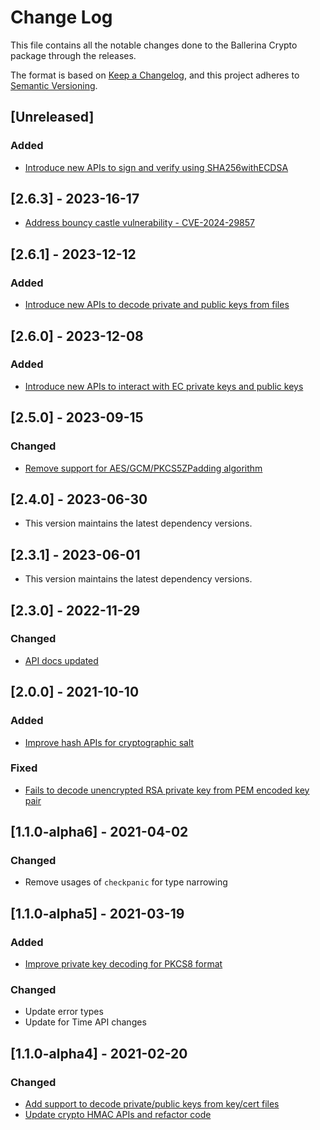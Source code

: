 # Change Log
This file contains all the notable changes done to the Ballerina Crypto package through the releases.

The format is based on [Keep a Changelog](https://keepachangelog.com/en/1.0.0/), and this project adheres to [Semantic Versioning](https://semver.org/spec/v2.0.0.html).

## [Unreleased]

### Added
- [Introduce new APIs to sign and verify using SHA256withECDSA](https://github.com/ballerina-platform/ballerina-library/issues/5889)

## [2.6.3] - 2023-16-17

- [Address bouncy castle vulnerability - CVE-2024-29857](https://github.com/ballerina-platform/ballerina-library/issues/6637)

## [2.6.1] - 2023-12-12

### Added
- [Introduce new APIs to decode private and public keys from files](https://github.com/ballerina-platform/ballerina-library/issues/5871)

## [2.6.0] - 2023-12-08

### Added
- [Introduce new APIs to interact with EC private keys and public keys](https://github.com/ballerina-platform/ballerina-library/issues/5821)

## [2.5.0] - 2023-09-15

### Changed
- [Remove support for AES/GCM/PKCS5ZPadding algorithm](https://github.com/ballerina-platform/ballerina-standard-library/issues/4775)

## [2.4.0] - 2023-06-30

- This version maintains the latest dependency versions.

## [2.3.1] - 2023-06-01

- This version maintains the latest dependency versions.

## [2.3.0] - 2022-11-29

### Changed
- [API docs updated](https://github.com/ballerina-platform/ballerina-standard-library/issues/3463)

## [2.0.0] - 2021-10-10

### Added
- [Improve hash APIs for cryptographic salt](https://github.com/ballerina-platform/ballerina-standard-library/issues/1517)

### Fixed
- [Fails to decode unencrypted RSA private key from PEM encoded key pair](https://github.com/ballerina-platform/ballerina-standard-library/issues/1658)

## [1.1.0-alpha6] - 2021-04-02

### Changed
- Remove usages of `checkpanic` for type narrowing

## [1.1.0-alpha5] - 2021-03-19

### Added
- [Improve private key decoding for PKCS8 format](https://github.com/ballerina-platform/ballerina-standard-library/issues/1208)

### Changed
- Update error types
- Update for Time API changes

## [1.1.0-alpha4] - 2021-02-20

### Changed
- [Add support to decode private/public keys from key/cert files](https://github.com/ballerina-platform/ballerina-standard-library/issues/67)
- [Update crypto HMAC APIs and refactor code](https://github.com/ballerina-platform/ballerina-standard-library/issues/908)
